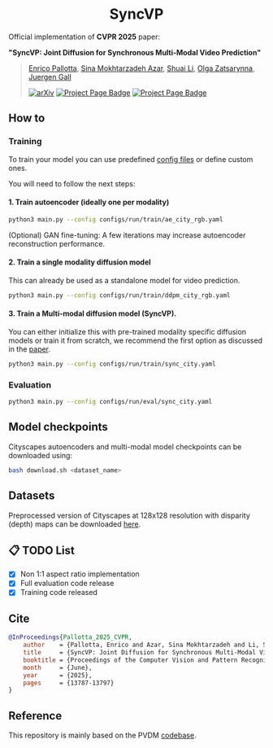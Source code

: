 <h1 align="center"> SyncVP </h1>

Official implementation of **CVPR 2025** paper:

**"SyncVP: Joint Diffusion for Synchronous Multi-Modal Video Prediction"**

> [Enrico Pallotta](https://pallottaenrico.github.io/), [Sina Mokhtarzadeh Azar](https://scholar.google.com/citations?user=kojTGo8AAAAJ&hl=en), [Shuai Li](https://derkbreeze.github.io), [Olga Zatsarynna](https://olga-zats.github.io), [Juergen Gall](https://pages.iai.uni-bonn.de/gall_juergen/)
> 
> [![arXiv](https://img.shields.io/badge/arXiv-2503.18933-b31b1b.svg)](https://arxiv.org/abs/2503.18933) [![Project Page Badge](https://img.shields.io/badge/CVPR'25-Official%20paper-blue)](https://openaccess.thecvf.com/content/CVPR2025/papers/Pallotta_SyncVP_Joint_Diffusion_for_Synchronous_Multi-Modal_Video_Prediction_CVPR_2025_paper.pdf) [![Project Page Badge](https://img.shields.io/badge/Project%20Page-Visit%20Site-brightgreen)](https://syncvp.github.io/)
> 

## How to
### Training
To train your model you can use predefined [config files](configs/run/README.md) or define custom ones.

You will need to follow the next steps:
#### 1. Train autoencoder (ideally one per modality)
```bash
python3 main.py --config configs/run/train/ae_city_rgb.yaml
```
(Optional) GAN fine-tuning: A few iterations may increase autoencoder reconstruction performance.
#### 2. Train a single modality diffusion model
This can already be used as a standalone model for video prediction.
```bash
python3 main.py --config configs/run/train/ddpm_city_rgb.yaml
```
#### 3. Train a Multi-modal diffusion model (SyncVP).
You can either initialize this with pre-trained modality specific diffusion models or train it from scratch, we recommend the first option as discussed in the [paper](https://arxiv.org/pdf/2503.18933).
```bash
python3 main.py --config configs/run/train/sync_city.yaml
```
### Evaluation
```bash
python3 main.py --config configs/run/eval/sync_city.yaml
```
## Model checkpoints
Cityscapes autoencoders and multi-modal model checkpoints can be downloaded using:
```bash
bash download.sh <dataset_name>
```
## Datasets
Preprocessed version of Cityscapes at 128x128 resolution with disparity (depth) maps can be downloaded [here](https://uni-bonn.sciebo.de/s/H7ke289qsY4I3lV).

## 📋 TODO List

- [X] Non 1:1 aspect ratio implementation
- [X] Full evaluation code release
- [X] Training code released

## Cite
```bibtex
@InProceedings{Pallotta_2025_CVPR,
    author    = {Pallotta, Enrico and Azar, Sina Mokhtarzadeh and Li, Shuai and Zatsarynna, Olga and Gall, Juergen},
    title     = {SyncVP: Joint Diffusion for Synchronous Multi-Modal Video Prediction},
    booktitle = {Proceedings of the Computer Vision and Pattern Recognition Conference (CVPR)},
    month     = {June},
    year      = {2025},
    pages     = {13787-13797}
}
```


## Reference
This repository is mainly based on the PVDM [codebase](https://github.com/sihyun-yu/PVDM).



